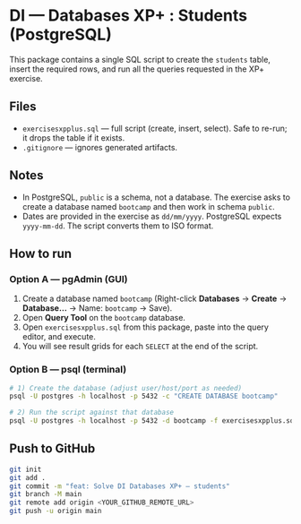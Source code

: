 # DI — Databases XP+ : Students (PostgreSQL)

This package contains a single SQL script to create the `students` table, insert the required rows, and run all the queries requested in the XP+ exercise.

## Files
- `exercisesxpplus.sql` — full script (create, insert, select). Safe to re-run; it drops the table if it exists.
- `.gitignore` — ignores generated artifacts.

## Notes
- In PostgreSQL, `public` is a schema, not a database. The exercise asks to create a database named `bootcamp` and then work in schema `public`.
- Dates are provided in the exercise as `dd/mm/yyyy`. PostgreSQL expects `yyyy-mm-dd`. The script converts them to ISO format.

## How to run

### Option A — pgAdmin (GUI)
1. Create a database named `bootcamp` (Right-click **Databases** → **Create** → **Database…** → Name: `bootcamp` → Save).
2. Open **Query Tool** on the `bootcamp` database.
3. Open `exercisesxpplus.sql` from this package, paste into the query editor, and execute.
4. You will see result grids for each `SELECT` at the end of the script.

### Option B — psql (terminal)
```bash
# 1) Create the database (adjust user/host/port as needed)
psql -U postgres -h localhost -p 5432 -c "CREATE DATABASE bootcamp"

# 2) Run the script against that database
psql -U postgres -h localhost -p 5432 -d bootcamp -f exercisesxpplus.sql
```

## Push to GitHub
```bash
git init
git add .
git commit -m "feat: Solve DI Databases XP+ — students"
git branch -M main
git remote add origin <YOUR_GITHUB_REMOTE_URL>
git push -u origin main
```

